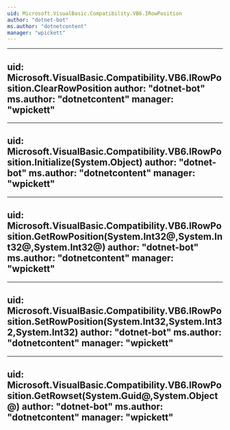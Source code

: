 ```yaml
---
uid: Microsoft.VisualBasic.Compatibility.VB6.IRowPosition
author: "dotnet-bot"
ms.author: "dotnetcontent"
manager: "wpickett"
---
```


---
uid: Microsoft.VisualBasic.Compatibility.VB6.IRowPosition.ClearRowPosition
author: "dotnet-bot"
ms.author: "dotnetcontent"
manager: "wpickett"
---

---
uid: Microsoft.VisualBasic.Compatibility.VB6.IRowPosition.Initialize(System.Object)
author: "dotnet-bot"
ms.author: "dotnetcontent"
manager: "wpickett"
---

---
uid: Microsoft.VisualBasic.Compatibility.VB6.IRowPosition.GetRowPosition(System.Int32@,System.Int32@,System.Int32@)
author: "dotnet-bot"
ms.author: "dotnetcontent"
manager: "wpickett"
---

---
uid: Microsoft.VisualBasic.Compatibility.VB6.IRowPosition.SetRowPosition(System.Int32,System.Int32,System.Int32)
author: "dotnet-bot"
ms.author: "dotnetcontent"
manager: "wpickett"
---

---
uid: Microsoft.VisualBasic.Compatibility.VB6.IRowPosition.GetRowset(System.Guid@,System.Object@)
author: "dotnet-bot"
ms.author: "dotnetcontent"
manager: "wpickett"
---
